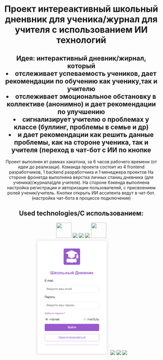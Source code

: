 <div id="header" align="center">
  <h1> Проект интереактивный школьный дненвник для ученика/журнал для учителя с использованием ИИ технологий</h1>
  <h2>Идея: интерактивный дневник/жирнал, который
  <li> отслеживает успеваемость учеников, дает рекомендации по обучению как ученику,так и учителю</li>
  <li>отслеживает эмоциональное обстановку в коллективе (анонимно) и дает рекомендации по улучшению</li>
  <li>сигнализирует учителю о проблемах у классе (буллинг, проблемы в семье и др)</li>
  <li>и дает рекомендации как решить данные проблемы, как на стороне ученика, так и учителя (переход в чат-бот с ИИ по кнопке</li>
  </h2>
  <p>
  Проект выполнен вт рамках хакатона, за 6 часов рабочего времени (от идеи до реализаци).
  Команда проекта состоит из 4 frontend разработчиков, 1 backend разработчика и 1 менеджера проектов
  На стороне фронетда выполнена верстка личных станиц дневника (для ученика)/журнала(для учителя).
  На стороне бэкенда выполнена настройка регистрации и авторизации пользователей, с присвоением ролей ученик/учитель.
  Кнопки открыть ИИ асситента ведут в чат-бот. (настройка чат-бота в процессе подключения)
  </p>
  <h2>Used technologies/С использованием:</h2> 
    <div id=technologies>
        <img src="https://cdn-icons-png.flaticon.com/128/1199/1199124.png" height="50" width="50">
        <img src="https://img.shields.io/badge/html5-%23E34F26.svg?style=for-the-badge&logo=html5&logoColor=white">
        <img src="https://img.shields.io/badge/css3-%231572B6.svg?style=for-the-badge&logo=css3&logoColor=white">
        <img src="https://img.shields.io/badge/github-%23121011.svg?style=for-the-badge&logo=github&logoColor=white">
        <img src="https://logo.svgcdn.com/d/java-original-wordmark-8x.png" height="50" width="50">
    </div>
  <img src="/images_for_readme/log_in.png" height="380">
  <img src="./images/stars2.jpg" height="380">
  <img src="./images/stars3.jpg" height="380">
  <img src="./images/stars4.jpg" height="380">
</div>
